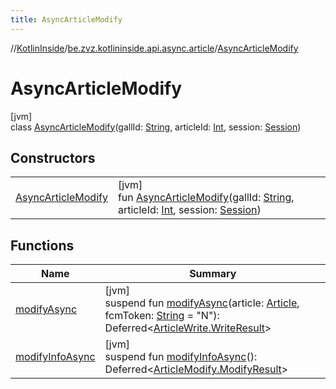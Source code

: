 ```yaml
---
title: AsyncArticleModify
---
```

//[KotlinInside](../../../index.html)/[be.zvz.kotlininside.api.async.article](../index.html)/[AsyncArticleModify](index.html)



# AsyncArticleModify



[jvm]\
class [AsyncArticleModify](index.html)(gallId: [String](https://kotlinlang.org/api/latest/jvm/stdlib/kotlin/-string/index.html), articleId: [Int](https://kotlinlang.org/api/latest/jvm/stdlib/kotlin/-int/index.html), session: [Session](../../be.zvz.kotlininside.session/-session/index.html))



## Constructors


| | |
|---|---|
| [AsyncArticleModify](-async-article-modify.html) | [jvm]<br>fun [AsyncArticleModify](-async-article-modify.html)(gallId: [String](https://kotlinlang.org/api/latest/jvm/stdlib/kotlin/-string/index.html), articleId: [Int](https://kotlinlang.org/api/latest/jvm/stdlib/kotlin/-int/index.html), session: [Session](../../be.zvz.kotlininside.session/-session/index.html)) |


## Functions


| Name | Summary |
|---|---|
| [modifyAsync](modify-async.html) | [jvm]<br>suspend fun [modifyAsync](modify-async.html)(article: [Article](../../be.zvz.kotlininside.api.type/-article/index.html), fcmToken: [String](https://kotlinlang.org/api/latest/jvm/stdlib/kotlin/-string/index.html) = &quot;N&quot;): Deferred&lt;[ArticleWrite.WriteResult](../../be.zvz.kotlininside.api.article/-article-write/-write-result/index.html)&gt; |
| [modifyInfoAsync](modify-info-async.html) | [jvm]<br>suspend fun [modifyInfoAsync](modify-info-async.html)(): Deferred&lt;[ArticleModify.ModifyResult](../../be.zvz.kotlininside.api.article/-article-modify/-modify-result/index.html)&gt; |

